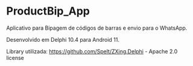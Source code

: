 # ProductBip_App

Aplicativo para Bipagem de códigos de barras e envio para o WhatsApp.

Desenvolvido em Delphi 10.4 para Android 11.


Library utilizada: https://github.com/Spelt/ZXing.Delphi - Apache 2.0 license
